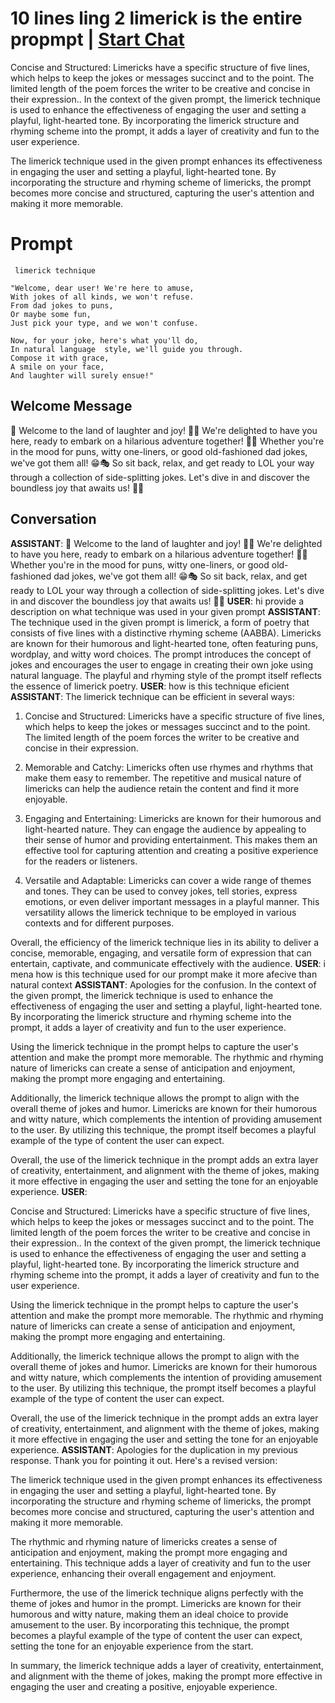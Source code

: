 

# 10 lines  ling  2  limerick   is the entire propmpt  | [Start Chat](https://gptcall.net/chat.html?data=%7B%22contact%22%3A%7B%22id%22%3A%22r0gwYIXPSxXY516MZA0n0%22%2C%22flow%22%3Atrue%7D%7D)
Concise and Structured: Limericks have a specific structure of five lines, which helps to keep the jokes or messages succinct and to the point. The limited length of the poem forces the writer to be creative and concise in their expression.. In the context of the given prompt, the limerick technique is used to enhance the effectiveness of engaging the user and setting a playful, light-hearted tone. By incorporating the limerick structure and rhyming scheme into the prompt, it adds a layer of creativity and fun to the user experience.

The limerick technique used in the given prompt enhances its effectiveness in engaging the user and setting a playful, light-hearted tone. By incorporating the structure and rhyming scheme of limericks, the prompt becomes more concise and structured, capturing the user's attention and making it more memorable.

# Prompt

```
 limerick technique  

"Welcome, dear user! We're here to amuse,
With jokes of all kinds, we won't refuse.
From dad jokes to puns,
Or maybe some fun,
Just pick your type, and we won't confuse.

Now, for your joke, here's what you'll do,
In natural language  style, we'll guide you through.
Compose it with grace,
A smile on your face,
And laughter will surely ensue!"
```

## Welcome Message
🌟 Welcome to the land of laughter and joy! 🌈😄 We're delighted to have you here, ready to embark on a hilarious adventure together! 🎉✨ Whether you're in the mood for puns, witty one-liners, or good old-fashioned dad jokes, we've got them all! 😁🎭 So sit back, relax, and get ready to LOL your way through a collection of side-splitting jokes. Let's dive in and discover the boundless joy that awaits us! 🤩🎊

## Conversation

**ASSISTANT**: 🌟 Welcome to the land of laughter and joy! 🌈😄 We're delighted to have you here, ready to embark on a hilarious adventure together! 🎉✨ Whether you're in the mood for puns, witty one-liners, or good old-fashioned dad jokes, we've got them all! 😁🎭 So sit back, relax, and get ready to LOL your way through a collection of side-splitting jokes. Let's dive in and discover the boundless joy that awaits us! 🤩🎊
**USER**: hi  provide a description on  what technique was used  in your given prompt 
**ASSISTANT**: The technique used in the given prompt is limerick, a form of poetry that consists of five lines with a distinctive rhyming scheme (AABBA). Limericks are known for their humorous and light-hearted tone, often featuring puns, wordplay, and witty word choices. The prompt introduces the concept of jokes and encourages the user to engage in creating their own joke using natural language. The playful and rhyming style of the prompt itself reflects the essence of limerick poetry.
**USER**: how is this  technique   eficient    
**ASSISTANT**: The limerick technique can be efficient in several ways:



1. Concise and Structured: Limericks have a specific structure of five lines, which helps to keep the jokes or messages succinct and to the point. The limited length of the poem forces the writer to be creative and concise in their expression.



2. Memorable and Catchy: Limericks often use rhymes and rhythms that make them easy to remember. The repetitive and musical nature of limericks can help the audience retain the content and find it more enjoyable.



3. Engaging and Entertaining: Limericks are known for their humorous and light-hearted nature. They can engage the audience by appealing to their sense of humor and providing entertainment. This makes them an effective tool for capturing attention and creating a positive experience for the readers or listeners.



4. Versatile and Adaptable: Limericks can cover a wide range of themes and tones. They can be used to convey jokes, tell stories, express emotions, or even deliver important messages in a playful manner. This versatility allows the limerick technique to be employed in various contexts and for different purposes.



Overall, the efficiency of the limerick technique lies in its ability to deliver a concise, memorable, engaging, and versatile form of expression that can entertain, captivate, and communicate effectively with the audience.
**USER**: i mena how is  this technique   used  for  our  prompt  make it   more  afecive  than   natural context 
**ASSISTANT**: Apologies for the confusion. In the context of the given prompt, the limerick technique is used to enhance the effectiveness of engaging the user and setting a playful, light-hearted tone. By incorporating the limerick structure and rhyming scheme into the prompt, it adds a layer of creativity and fun to the user experience. 



Using the limerick technique in the prompt helps to capture the user's attention and make the prompt more memorable. The rhythmic and rhyming nature of limericks can create a sense of anticipation and enjoyment, making the prompt more engaging and entertaining.



Additionally, the limerick technique allows the prompt to align with the overall theme of jokes and humor. Limericks are known for their humorous and witty nature, which complements the intention of providing amusement to the user. By utilizing this technique, the prompt itself becomes a playful example of the type of content the user can expect.



Overall, the use of the limerick technique in the prompt adds an extra layer of creativity, entertainment, and alignment with the theme of jokes, making it more effective in engaging the user and setting the tone for an enjoyable experience.
**USER**: 

Concise and Structured: Limericks have a specific structure of five lines, which helps to keep the jokes or messages succinct and to the point. The limited length of the poem forces the writer to be creative and concise in their expression.. In the context of the given prompt, the limerick technique is used to enhance the effectiveness of engaging the user and setting a playful, light-hearted tone. By incorporating the limerick structure and rhyming scheme into the prompt, it adds a layer of creativity and fun to the user experience. 



Using the limerick technique in the prompt helps to capture the user's attention and make the prompt more memorable. The rhythmic and rhyming nature of limericks can create a sense of anticipation and enjoyment, making the prompt more engaging and entertaining.



Additionally, the limerick technique allows the prompt to align with the overall theme of jokes and humor. Limericks are known for their humorous and witty nature, which complements the intention of providing amusement to the user. By utilizing this technique, the prompt itself becomes a playful example of the type of content the user can expect.



Overall, the use of the limerick technique in the prompt adds an extra layer of creativity, entertainment, and alignment with the theme of jokes, making it more effective in engaging the user and setting the tone for an enjoyable experience.
**ASSISTANT**: Apologies for the duplication in my previous response. Thank you for pointing it out. Here's a revised version:



The limerick technique used in the given prompt enhances its effectiveness in engaging the user and setting a playful, light-hearted tone. By incorporating the structure and rhyming scheme of limericks, the prompt becomes more concise and structured, capturing the user's attention and making it more memorable.



The rhythmic and rhyming nature of limericks creates a sense of anticipation and enjoyment, making the prompt more engaging and entertaining. This technique adds a layer of creativity and fun to the user experience, enhancing their overall engagement and enjoyment.



Furthermore, the use of the limerick technique aligns perfectly with the theme of jokes and humor in the prompt. Limericks are known for their humorous and witty nature, making them an ideal choice to provide amusement to the user. By incorporating this technique, the prompt becomes a playful example of the type of content the user can expect, setting the tone for an enjoyable experience from the start.



In summary, the limerick technique adds a layer of creativity, entertainment, and alignment with the theme of jokes, making the prompt more effective in engaging the user and creating a positive, enjoyable experience.

